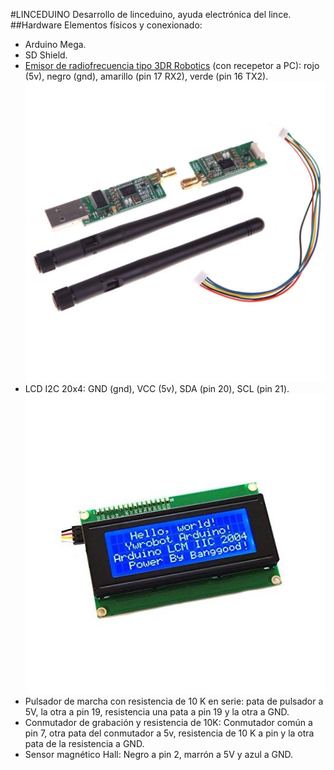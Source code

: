 #LINCEDUINO
Desarrollo de linceduino, ayuda electrónica del lince.
##Hardware
Elementos físicos y conexionado:
- Arduino Mega.
- SD Shield.
- [Emisor de radiofrecuencia tipo 3DR Robotics](https://www.amazon.es/SODIAL-Telemetria-Quadcopter-Multirotor-robotica/dp/B0171NHADI/ref=sr_1_3?ie=UTF8&qid=1488274897&sr=8-3&keywords=3dr+robotic)   (con recepetor a PC): rojo (5v), negro (gnd), amarillo (pin 17 RX2), verde (pin 16 TX2). 
![ ](images/emisor_receptor_radiofrecuencia.jpg  "Emisor recpetor radiofrecuencia")
- LCD I2C 20x4: GND (gnd), VCC (5v), SDA (pin 20), SCL (pin 21).
![ ](images/lcd20x4_i2c.jpg  "lc2 20x4 i2c")
- Pulsador de marcha con resistencia de 10 K en serie: pata de pulsador a 5V, la otra a pin 19, resistencia una pata a pin 19 y la otra a GND.
- Conmutador de grabación y resistencia de 10K: Conmutador común a pin 7, otra pata del conmutador a 5v, resistencia de 10 K a pin y la otra pata de la resistencia a GND.
- Sensor magnético Hall: Negro a pin 2, marrón a 5V y azul a GND.
